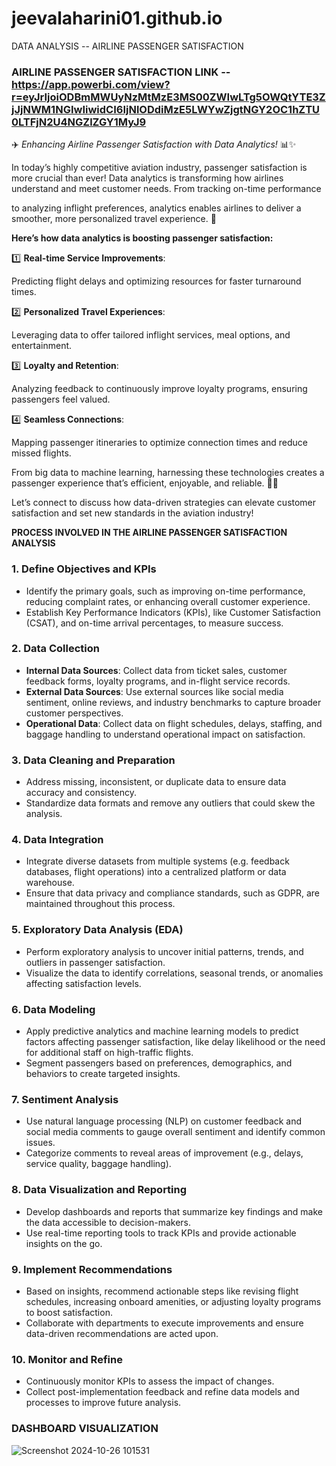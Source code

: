 # jeevalaharini01.github.io
DATA ANALYSIS -- AIRLINE PASSENGER SATISFACTION

### AIRLINE PASSENGER SATISFACTION LINK -- https://app.powerbi.com/view?r=eyJrIjoiODBmMWUyNzMtMzE3MS00ZWIwLTg5OWQtYTE3ZjJjNWM1NGIwIiwidCI6IjNlODdiMzE5LWYwZjgtNGY2OC1hZTU0LTFjN2U4NGZlZGY1MyJ9

✈️ *Enhancing Airline Passenger Satisfaction with Data Analytics!* 📊✨

In today’s highly competitive aviation industry, passenger satisfaction is more crucial than ever! Data analytics is transforming how airlines understand and meet customer needs. From tracking on-time performance

to analyzing inflight preferences, analytics enables airlines to deliver a smoother, more personalized travel experience. 🚀 

**Here’s how data analytics is boosting passenger satisfaction:**
  
1️⃣ **Real-time Service Improvements**:

Predicting flight delays and optimizing resources for faster turnaround times.
  
2️⃣ **Personalized Travel Experiences**: 

Leveraging data to offer tailored inflight services, meal options, and entertainment.

3️⃣ **Loyalty and Retention**: 

Analyzing feedback to continuously improve loyalty programs, ensuring passengers feel valued.

4️⃣ **Seamless Connections**: 

Mapping passenger itineraries to optimize connection times and reduce missed flights.

From big data to machine learning, harnessing these technologies creates a passenger experience that’s efficient, enjoyable, and reliable. 🚁🌟 

Let’s connect to discuss how data-driven strategies can elevate customer satisfaction and set new standards in the aviation industry!

**PROCESS INVOLVED IN THE AIRLINE PASSENGER SATISFACTION ANALYSIS**

### 1. **Define Objectives and KPIs**
   - Identify the primary goals, such as improving on-time performance, reducing complaint rates, or enhancing overall customer experience.
   - Establish Key Performance Indicators (KPIs), like  Customer Satisfaction (CSAT), and on-time arrival percentages, to measure success.

### 2. **Data Collection**
   - **Internal Data Sources**: Collect data from ticket sales, customer feedback forms, loyalty programs, and in-flight service records.
   - **External Data Sources**: Use external sources like social media sentiment, online reviews, and industry benchmarks to capture broader customer perspectives.
   - **Operational Data**: Collect data on flight schedules, delays, staffing, and baggage handling to understand operational impact on satisfaction.

### 3. **Data Cleaning and Preparation**
   - Address missing, inconsistent, or duplicate data to ensure data accuracy and consistency.
   - Standardize data formats and remove any outliers that could skew the analysis.

### 4. **Data Integration**
   - Integrate diverse datasets from multiple systems (e.g. feedback databases, flight operations) into a centralized platform or data warehouse.
   - Ensure that data privacy and compliance standards, such as GDPR, are maintained throughout this process.

### 5. **Exploratory Data Analysis (EDA)**
   - Perform exploratory analysis to uncover initial patterns, trends, and outliers in passenger satisfaction.
   - Visualize the data to identify correlations, seasonal trends, or anomalies affecting satisfaction levels.
     

### 6. **Data Modeling**
   - Apply predictive analytics and machine learning models to predict factors affecting passenger satisfaction, like delay likelihood or the need for additional staff on high-traffic flights.
   - Segment passengers based on preferences, demographics, and behaviors to create targeted insights.

### 7. **Sentiment Analysis**
   - Use natural language processing (NLP) on customer feedback and social media comments to gauge overall sentiment and identify common issues.
   - Categorize comments to reveal areas of improvement (e.g., delays, service quality, baggage handling).

### 8. **Data Visualization and Reporting**
   - Develop dashboards and reports that summarize key findings and make the data accessible to decision-makers.
   - Use real-time reporting tools to track KPIs and provide actionable insights on the go.

### 9. **Implement Recommendations**
   - Based on insights, recommend actionable steps like revising flight schedules, increasing onboard amenities, or adjusting loyalty programs to boost satisfaction.
   - Collaborate with departments to execute improvements and ensure data-driven recommendations are acted upon.

### 10. **Monitor and Refine**
   - Continuously monitor KPIs to assess the impact of changes.
   - Collect post-implementation feedback and refine data models and processes to improve future analysis.

### DASHBOARD VISUALIZATION
![Screenshot 2024-10-26 101531](https://github.com/user-attachments/assets/72fceedf-d565-459b-b0fd-305194896f8a)
